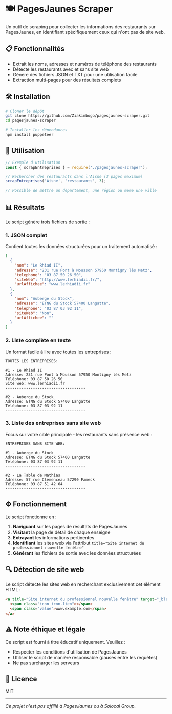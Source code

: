 # 🍽️ PagesJaunes Scraper

Un outil de scraping pour collecter les informations des restaurants sur PagesJaunes, en identifiant spécifiquement ceux qui n'ont pas de site web.

## 📋 Fonctionnalités

- Extrait les noms, adresses et numéros de téléphone des restaurants
- Détecte les restaurants avec et sans site web
- Génère des fichiers JSON et TXT pour une utilisation facile
- Extraction multi-pages pour des résultats complets

## 🛠️ Installation

```bash
# Cloner le dépôt
git clone https://github.com/Ziakimbogo/pagesjaunes-scraper.git
cd pagesjaunes-scraper

# Installer les dépendances
npm install puppeteer
```

## 🚀 Utilisation

```javascript
// Exemple d'utilisation
const { scrapEntreprises } = require('./pagesjaunes-scraper');

// Rechercher des restaurants dans l'Aisne (3 pages maximum)
scrapEntreprises('Aisne', 'restaurants', 3);

// Possible de mettre un departement, une région ou meme une ville
```

## 📊 Résultats

Le script génère trois fichiers de sortie :

### 1. JSON complet

Contient toutes les données structurées pour un traitement automatisé :

```json
[
  {
    "nom": "Le Rhiad II",
    "adresse": "231 rue Pont à Mousson 57950 Montigny lès Metz",
    "telephone": "03 87 50 26 50",
    "siteWeb": "http://www.lerhiadii.fr/",
    "urlAffichee": "www.lerhiadii.fr"
  },
  {
    "nom": "Auberge du Stock",
    "adresse": "ETNG du Stock 57400 Langatte",
    "telephone": "03 87 03 92 11",
    "siteWeb": "Non",
    "urlAffichee": ""
  }
]
```

### 2. Liste complète en texte

Un format facile à lire avec toutes les entreprises :

```
TOUTES LES ENTREPRISES:

#1 - Le Rhiad II
Adresse: 231 rue Pont à Mousson 57950 Montigny lès Metz
Téléphone: 03 87 50 26 50
Site web: www.lerhiadii.fr
-----------------------------------

#2 - Auberge du Stock
Adresse: ETNG du Stock 57400 Langatte
Téléphone: 03 87 03 92 11
-----------------------------------
```

### 3. Liste des entreprises sans site web

Focus sur votre cible principale - les restaurants sans présence web :

```
ENTREPRISES SANS SITE WEB:

#1 - Auberge du Stock
Adresse: ETNG du Stock 57400 Langatte
Téléphone: 03 87 03 92 11
-----------------------------------

#2 - La Table de Mathias
Adresse: 57 rue Clémenceau 57290 Fameck
Téléphone: 03 87 51 42 64
-----------------------------------
```

## ⚙️ Fonctionnement

Le script fonctionne en :

1. **Naviguant** sur les pages de résultats de PagesJaunes
2. **Visitant** la page de détail de chaque enseigne
3. **Extrayant** les informations pertinentes
4. **Identifiant** les sites web via l'attribut `title="Site internet du professionnel nouvelle fenêtre"`
5. **Générant** les fichiers de sortie avec les données structurées

## 🔍 Détection de site web

Le script détecte les sites web en recherchant exclusivement cet élément HTML :

```html
<a title="Site internet du professionnel nouvelle fenêtre" target="_blank" class="teaser-item black-icon pj-link" href="http://www.example.com">
  <span class="icon icon-lien"></span>
  <span class="value">www.example.com</span>
</a>
```

## ⚠️ Note éthique et légale

Ce script est fourni à titre éducatif uniquement. Veuillez :

- Respecter les conditions d'utilisation de PagesJaunes
- Utiliser le script de manière responsable (pauses entre les requêtes)
- Ne pas surcharger les serveurs

## 📜 Licence

MIT

---

*Ce projet n'est pas affilié à PagesJaunes ou à Solocal Group.*
